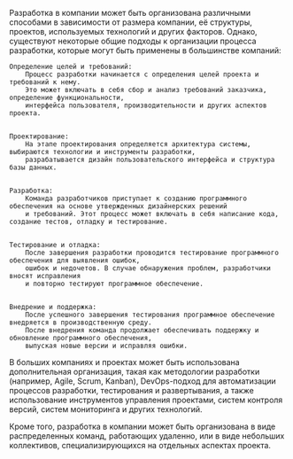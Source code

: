 Разработка в компании может быть организована различными способами в зависимости от размера компании, 
её структуры, проектов, используемых технологий и других факторов. 
Однако, существуют некоторые общие подходы к организации процесса разработки, которые могут быть применены в большинстве компаний:

    Определение целей и требований:
        Процесс разработки начинается с определения целей проекта и требований к нему. 
        Это может включать в себя сбор и анализ требований заказчика, определение функциональности, 
        интерфейса пользователя, производительности и других аспектов проекта.


    Проектирование:
        На этапе проектирования определяется архитектура системы, выбираются технологии и инструменты разработки, 
        разрабатывается дизайн пользовательского интерфейса и структура базы данных.


    Разработка:
        Команда разработчиков приступает к созданию программного обеспечения на основе утвержденных дизайнерских решений 
        и требований. Этот процесс может включать в себя написание кода, создание тестов, отладку и тестирование.


    Тестирование и отладка:
        После завершения разработки проводится тестирование программного обеспечения для выявления ошибок, 
        ошибок и недочетов. В случае обнаружения проблем, разработчики вносят исправления 
        и повторно тестируют программное обеспечение.


    Внедрение и поддержка:
        После успешного завершения тестирования программное обеспечение внедряется в производственную среду. 
        После внедрения команда продолжает обеспечивать поддержку и обновление программного обеспечения, 
        выпуская новые версии и исправляя ошибки.



В больших компаниях и проектах может быть использована дополнительная организация, такая как методологии разработки 
(например, Agile, Scrum, Kanban), DevOps-подход для автоматизации процессов разработки, тестирования и развертывания, 
а также использование инструментов управления проектами, систем контроля версий, систем мониторинга и других технологий.

Кроме того, разработка в компании может быть организована в виде распределенных команд, работающих удаленно, 
или в виде небольших коллективов, специализирующихся на отдельных аспектах проекта.
